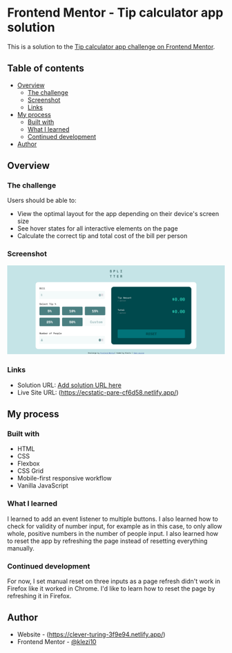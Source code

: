 # Frontend Mentor - Tip calculator app solution

This is a solution to the [Tip calculator app challenge on Frontend Mentor](https://www.frontendmentor.io/challenges/tip-calculator-app-ugJNGbJUX). 

## Table of contents

- [Overview](#overview)
  - [The challenge](#the-challenge)
  - [Screenshot](#screenshot)
  - [Links](#links)
- [My process](#my-process)
  - [Built with](#built-with)
  - [What I learned](#what-i-learned)
  - [Continued development](#continued-development)
- [Author](#author)

## Overview

### The challenge

Users should be able to:

- View the optimal layout for the app depending on their device's screen size
- See hover states for all interactive elements on the page
- Calculate the correct tip and total cost of the bill per person

### Screenshot

![](./screenshot.png)

### Links

- Solution URL: [Add solution URL here](https://your-solution-url.com)
- Live Site URL: (https://ecstatic-pare-cf6d58.netlify.app/)

## My process

### Built with

- HTML
- CSS
- Flexbox
- CSS Grid
- Mobile-first responsive workflow
- Vanilla JavaScript

### What I learned

I learned to add an event listener to multiple buttons. I also learned how to check for validity of number input, for example as in this case, to only allow whole, positive numbers in the number of people input. I also learned how to reset the app by refreshing the page instead of resetting everything manually.

### Continued development

For now, I set manual reset on three inputs as a page refresh didn't work in Firefox like it worked in Chrome. I'd like to learn how to reset the page by refreshing it in Firefox.

## Author

- Website - (https://clever-turing-3f9e94.netlify.app/)
- Frontend Mentor - [@klezi10](https://www.frontendmentor.io/profile/klezi10)